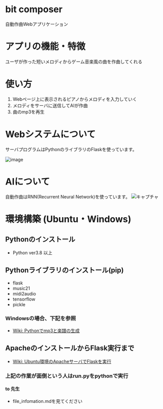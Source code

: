 # bit composer
 自動作曲Webアプリケーション

# アプリの機能・特徴
ユーザが作った短いメロディからゲーム音楽風の曲を作曲してくれる

# 使い方
1. Webページ上に表示されるピアノからメロディを入力していく
2. メロディをサーバに送信してAIが作曲
3. 曲のmp3を再生

# Webシステムについて
サーバプログラムはPythonのライブラリのFlaskを使っています。
 
 ![image](https://user-images.githubusercontent.com/43458963/143021077-12c72daf-c194-4914-8e4b-0b77dd9f3822.png)

# AIについて
自動作曲はRNN(Recurrent Neural Network)を使っています。
![キャプチャ](https://user-images.githubusercontent.com/43458963/143048883-7ccfc8c7-33bf-4be4-9133-b6e54f8e240f.PNG)

# 環境構築 (Ubuntu・Windows)

## Pythonのインストール
- Python ver3.8 以上

## Pythonライブラリのインストール(pip)
- flask
- music21
- midi2audio
- tensorflow
- pickle

### Windowsの場合、下記を参照
- [Wiki: Pythonでmp3と楽譜の生成](https://github.com/yoshitake266/bitComposer_prj/wiki/Python%E3%81%A7mp3%E3%81%A8%E6%A5%BD%E8%AD%9C%E3%81%AE%E7%94%9F%E6%88%90)

## ApacheのインストールからFlask実行まで
- [Wiki: Ubuntu環境のApacheサーバでFlaskを実行](https://github.com/yoshitake266/bitComposer_prj/wiki/Ubuntu%E7%92%B0%E5%A2%83%E3%81%AEApache%E3%82%B5%E3%83%BC%E3%83%90%E3%81%A7Flask%E3%82%92%E5%AE%9F%E8%A1%8C)

### 上記の作業が面倒という人はrun.pyをpythonで実行

#### to 先生
- file_infomation.mdを見てください
